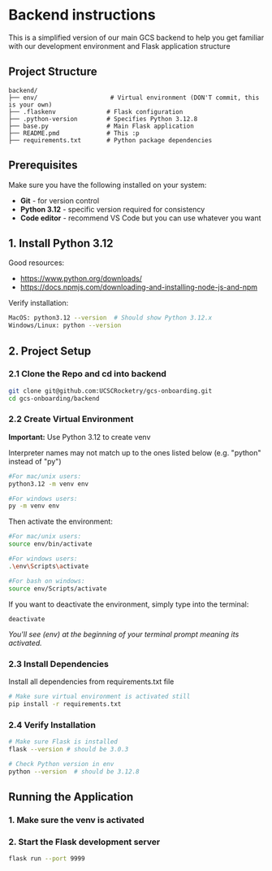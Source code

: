 # Backend instructions
This is a simplified version of our main GCS backend to help you get familiar with our development environment and Flask application structure

## Project Structure

```
backend/
├── env/                    # Virtual environment (DON'T commit, this is your own)
├── .flaskenv              # Flask configuration
├── .python-version        # Specifies Python 3.12.8
├── base.py                # Main Flask application
├── README.pmd             # This :p
├── requirements.txt       # Python package dependencies
```


## Prerequisites

Make sure you have the following installed on your system:

- **Git** - for version control
- **Python 3.12** - specific version required for consistency
- **Code editor** - recommend VS Code but you can use whatever you want 

## 1. Install Python 3.12

Good resources:
* https://www.python.org/downloads/
* https://docs.npmjs.com/downloading-and-installing-node-js-and-npm

Verify installation:
```bash
MacOS: python3.12 --version  # Should show Python 3.12.x
Windows/Linux: python --version
```

## 2. Project Setup

### 2.1 Clone the Repo and cd into backend
```bash
git clone git@github.com:UCSCRocketry/gcs-onboarding.git
cd gcs-onboarding/backend
```

### 2.2 Create Virtual Environment
**Important:** Use Python 3.12 to create venv

Interpreter names may not match up to the ones listed below (e.g. "python" instead of "py")
```bash
#For mac/unix users: 
python3.12 -m venv env

#For windows users: 
py -m venv env
```
Then activate the environment:
```bash 
#For mac/unix users: 
source env/bin/activate

#For windows users: 
.\env\Scripts\activate

#For bash on windows: 
source env/Scripts/activate
```

If you want to deactivate the environment, simply type into the terminal:
```
deactivate
```

*You'll see (env) at the beginning of your terminal prompt meaning its activated.*


### 2.3 Install Dependencies
Install all dependencies from requirements.txt file
```bash
# Make sure virtual environment is activated still
pip install -r requirements.txt
```

### 2.4 Verify Installation
```bash
# Make sure Flask is installed
flask --version # should be 3.0.3

# Check Python version in env
python --version  # should be 3.12.8
```

## Running the Application

### 1. Make sure the venv is activated

### 2. Start the Flask development server
```bash
flask run --port 9999
```
